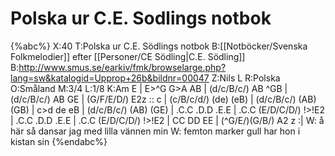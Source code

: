 # Polska ur C.E. Sodlings notbok

{%abc%}
X:40
T:Polska ur C.E. Södlings notbok
B:[[Notböcker/Svenska Folkmelodier]] efter [[Personer/CE Södling|C.E. Södling]]
B:http://www.smus.se/earkiv/fmk/browselarge.php?lang=sw&katalogid=Upprop+26b&bildnr=00047
Z:Nils L
R:Polska
O:Småland
M:3/4
L:1/8
K:Am
E | E>^G G>A AB | (d/c/B/c/) AB ^GB | (d/c/B/c/) AB GE | (G/F/E/D/) E2z :: 
c | (c/B/c/d/) (de) (eB) | (d/c/B/c/) (AB) (GB) | c>d de eB | (d/c/B/c/) (AB) (GE) |
.C.C .D.D .E.E | .C.C (E/D/C/D/) !>!E2 | .C.C .D.D .E.E | .C.C (E/D/C/D/) !>!E2 |
CC DD EE | (^G/E/)(G/B/) A2 z :|
W: å här så dansar jag med lilla vännen min
W: femton marker gull har hon i kistan sin
{%endabc%}
